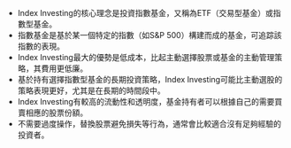 

- Index Investing的核心理念是投資指數基金，又稱為ETF（交易型基金）或指數型基金。
- 指數基金是基於某一個特定的指數（如S&P 500）構建而成的基金，可追踪該指數的表現。
- Index Investing最大的優勢是低成本，比起主動選擇股票或基金的主動管理策略，其費用更低廉。
- 基於持有選擇指數型基金的長期投資策略，Index Investing可能比主動選股的策略表現更好，尤其是在長期的時間段中。
- Index Investing有較高的流動性和透明度，基金持有者可以根據自己的需要買賣相應的股票份額。
- 不需要過度操作，替換股票避免損失等行為，通常會比較適合沒有足夠經驗的投資者。